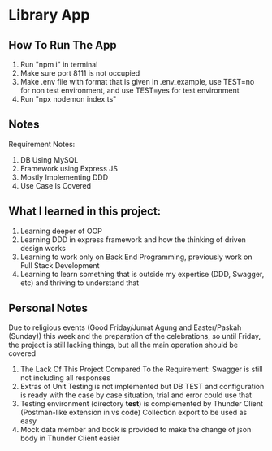 # Library App

## How To Run The App
1. Run "npm i" in terminal
2. Make sure port 8111 is not occupied
3. Make .env file with format that is given in .env_example, use TEST=no for non test environment, and use TEST=yes for test environment  
4. Run "npx nodemon index.ts"

## Notes
Requirement Notes:
1. DB Using MySQL
2. Framework using Express JS
3. Mostly Implementing DDD
4. Use Case Is Covered

## What I learned in this project:
1. Learning deeper of OOP
2. Learning DDD in express framework and how the thinking of driven design works
3. Learning to work only on Back End Programming, previously work on Full Stack Development
4. Learning to learn something that is outside my expertise (DDD, Swagger, etc) and thriving to understand that

## Personal Notes
Due to religious events (Good Friday/Jumat Agung and Easter/Paskah (Sunday)) this week and the preparation of the celebrations, so until Friday, the project is still lacking things, but all the main operation should be covered
1. The Lack Of This Project Compared To the Requirement: Swagger is still not including all responses
2. Extras of Unit Testing is not implemented but DB TEST and configuration is ready with the case by case situation, trial and  error could use that
3. Testing environment (directory __test__) is complemented by Thunder Client (Postman-like extension in vs code) Collection export to be used as easy
4. Mock data member and book is provided to make the change of json body in Thunder Client easier

